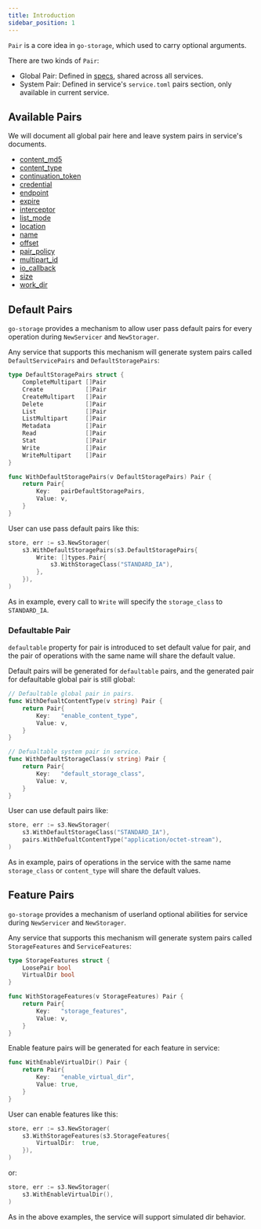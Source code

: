 ```yaml
---
title: Introduction
sidebar_position: 1
---
```


`Pair` is a core idea in `go-storage`, which used to carry optional arguments.

There are two kinds of `Pair`:

- Global Pair: Defined in [specs](https://github.com/beyondstorage/specs/blob/master/definitions/pairs.toml), shared across all services.
- System Pair: Defined in service's `service.toml` pairs section, only available in current service.

## Available Pairs

We will document all global pair here and leave system pairs in service's documents.

- [content_md5](./content_md5/)
- [content_type](./content_type/)
- [continuation_token](./continuation_token/)
- [credential](./credential/)
- [endpoint](./endpoint/)
- [expire](./expire/)
- [interceptor](./interceptor/)
- [list_mode](./list_mode/)
- [location](./location/)
- [name](./name/)
- [offset](./offset/)
- [pair_policy](./pair_policy/)
- [multipart_id](./multipart_id/)
- [io_callback](./io_callback/)
- [size](./size/)
- [work_dir](./work_dir/)

## Default Pairs

`go-storage` provides a mechanism to allow user pass default pairs for every operation during `NewServicer` and `NewStorager`.

Any service that supports this mechanism will generate system pairs called `DefaultServicePairs` and `DefaultStoragePairs`:

```go
type DefaultStoragePairs struct {
	CompleteMultipart []Pair
	Create            []Pair
	CreateMultipart   []Pair
	Delete            []Pair
	List              []Pair
	ListMultipart     []Pair
	Metadata          []Pair
	Read              []Pair
	Stat              []Pair
	Write             []Pair
	WriteMultipart    []Pair
}

func WithDefaultStoragePairs(v DefaultStoragePairs) Pair {
    return Pair{
        Key:   pairDefaultStoragePairs,
        Value: v,
    }
}
```

User can use pass default pairs like this:

```go
store, err := s3.NewStorager(
    s3.WithDefaultStoragePairs(s3.DefaultStoragePairs{
        Write: []types.Pair{
            s3.WithStorageClass("STANDARD_IA"),
        },
    }),
)
```

As in example, every call to `Write` will specify the `storage_class` to `STANDARD_IA`.

### Defaultable Pair

`defaultable` property for pair is introduced to set default value for pair, and the pair of operations with the same name will share the default value.

Default pairs will be generated for `defaultable` pairs, and the generated pair for defaultable global pair is still global:

```go
// Defaultable global pair in pairs.
func WithDefualtContentType(v string) Pair {
    return Pair{
        Key:   "enable_content_type",
        Value: v,
    }
}

// Defualtable system pair in service.
func WithDefaultStorageClass(v string) Pair {
	return Pair{
        Key:   "default_storage_class",
        Value: v,
	}
}
```

User can use default pairs like:

```go
store, err := s3.NewStorager(
    s3.WithDefaultStorageClass("STANDARD_IA"),
    pairs.WithDefualtContentType("application/octet-stream"),
)
```

As in example, pairs of operations in the service with the same name `storage_class` or `content_type` will share the default values.

## Feature Pairs

`go-storage` provides a mechanism of userland optional abilities for service during `NewServicer` and `NewStorager`.

Any service that supports this mechanism will generate system pairs called `StorageFeatures` and `ServiceFeatures`:

```go
type StorageFeatures struct {
	LoosePair bool
	VirtualDir bool
}

func WithStorageFeatures(v StorageFeatures) Pair {
    return Pair{
        Key:   "storage_features",
        Value: v,
    }
}
```

Enable feature pairs will be generated for each feature in service:

```go
func WithEnableVirtualDir() Pair {
    return Pair{
        Key:   "enable_virtual_dir",
        Value: true,
    }
}
```

User can enable features like this:

```go
store, err := s3.NewStorager(
    s3.WithStorageFeatures(s3.StorageFeatures{
        VirtualDir:  true,
    }),
)
```

or:

```go
store, err := s3.NewStorager(
	s3.WithEnableVirtualDir(),
)
```

As in the above examples, the service will support simulated dir behavior.
